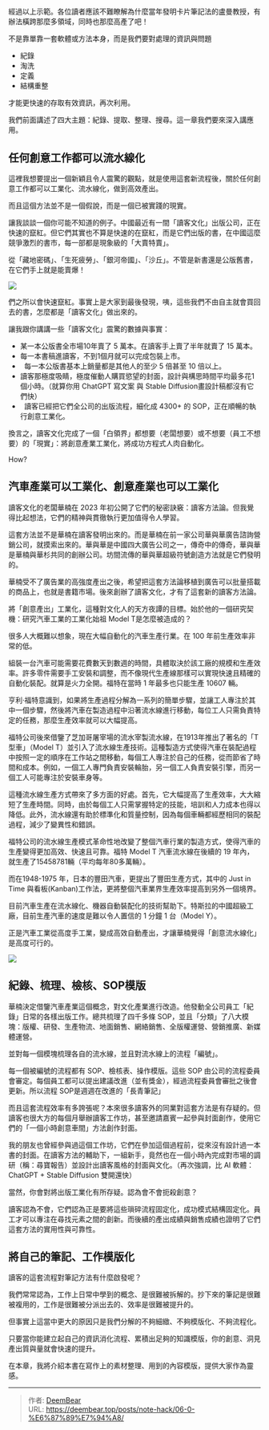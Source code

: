 # 

經過以上示範。各位讀者應該不難瞭解為什麼當年發明卡片筆記法的盧曼教授，有辦法橫跨那麼多領域，同時也那麼高產了吧！

不是靠單靠一套軟體或方法本身，而是我們要對處理的資訊與問題

* 紀錄
* 淘洗
* 定義
* 結構重整

才能更快速的存取有效資訊，再次利用。

我們前面講述了四大主題：紀錄、提取、整理、搜尋。這一章我們要來深入講應用。


## 任何創意工作都可以流水線化

這裡我想要提出一個新穎且令人震驚的觀點，就是使用這套新流程後，關於任何創意工作都可以工業化、流水線化，做到高效產出。

而且這個方法並不是一個假說，而是一個已被實踐的現實。

讓我談談一個你可能不知道的例子。中國最近有一間「讀客文化」出版公司，正在快速的竄紅。但它們其實也不算是快速的在竄紅，而是它們出版的書，在中國這麼競爭激烈的書市，每一部都是現象級的「大賣特賣」。

從「藏地密碼」、「生死疲勞」、「銀河帝國」、「沙丘」。不管是新書還是公版舊書，在它們手上就是能賣爆！

![](images/20230626224111.png)

們之所以會快速竄紅。事實上是大家到最後發現，咦，這些我們不由自主就會買回去的書，怎麼都是「讀客文化」做出來的。

讓我跟你講講一些「讀客文化」震驚的數據與事實：

* 某一本公版書全市場10年賣了 5 萬本。在讀客手上賣了半年就賣了 15 萬本。
*  每一本書稿進讀客，不到1個月就可以完成包裝上市。
*   每一本公版書基本上銷量都是其他人的至少 5 倍甚至 10 倍以上。
*  讀客那極度吸睛，極度催動人購買慾望的封面，設計與構思時間平均最多花1個小時。（就算你用 ChatGPT 寫文案 與 Stable Diffusion畫設計稿都沒有它們快）
*   讀客已經把它們全公司的出版流程，細化成 4300+ 的 SOP，正在順暢的執行創意工業化。

換言之，讀客文化完成了一個「白領界」都想要（老闆想要）或不想要（員工不想要）的「現實」：將創意產業工業化，將成功方程式人肉自動化。

How?

## 汽車產業可以工業化、創意產業也可以工業化

讀客文化的老闆華楠在 2023 年初公開了它們的秘密訣竅：讀客方法論。但我覺得比起想法，它們的精神與貫徹執行更加值得令人學習。

這套方法並不是華楠在讀客發明出來的。而是華楠在前一家公司華與華廣告諮詢營銷公司，就摸索出來的。華與華是中國四大廣告公司之一，傳奇中的傳奇，華與華是華楠與華杉共同的創辦公司。坊間流傳的華與華超級符號創造方法就是它們發明的。

華楠受不了廣告業的高強度產出之後，希望把這套方法論移植到廣告可以批量搭載的商品上，也就是書籍市場。後來創辦了讀客文化，才有了這套新的讀客方法論。

將「創意產出」工業化，這種對文化人的天方夜譚的目標。­始於他的一個研究契機：研究汽車工業的工業化始祖 Model T是怎麼被造成的？

很多人大概難以想象，現在大幅自動化的汽車生產行業。在 100 年前生產效率非常的低。

組裝一台汽車可能需要花費數天到數週的時間，具體取決於該工廠的規模和生產效率。許多零件需要手工安裝和調整，而不像現代生產線那樣可以實現快速且精確的自動化裝配。就算是火力全開。福特在當時 1 年最多也只能生產 10607 輛。

亨利·福特意識到，如果將生產過程分解為一系列的簡單步驟，並讓工人專注於其中一個步驟，然後將汽車在製造過程中沿著流水線進行移動，每位工人只需負責特定的任務，那麼生產效率就可以大幅提高。

福特公司後來借鑒了芝加哥屠宰場的流水宰製流水線，在1913年推出了著名的「T型車」（Model T）並引入了流水線生產技術。這種製造方式使得汽車在裝配過程中按照一定的順序在工作站之間移動，每個工人專注於自己的任務，從而節省了時間和成本。例如，一個工人專門負責安裝輪胎，另一個工人負責安裝引擎，而另一個工人可能專注於安裝車身等。

這種流水線生產方式帶來了多方面的好處。首先，它大幅提高了生產效率，大大縮短了生產時間。同時，由於每個工人只需掌握特定的技能，培訓和人力成本也得以降低。此外，流水線還有助於標準化和質量控制，因為每個車輛都經歷相同的裝配過程，減少了變異性和錯誤。

福特公司的流水線生產模式革命性地改變了整個汽車行業的製造方式，使得汽車的生產變得更加高效、快速且可靠。福特 Model T 汽車流水線在後續的 19 年內，就生產了15458781輛（平均每年80多萬輛）。

而在1948-1975 年，日本的豐田汽車，更提出了豐田生產方式，其中的 Just in Time 與看板(Kanban)工作法，更將整個汽車業界生產效率提高到另外一個境界。

目前汽車生產在流水線化、機器自動裝配化的技術幫助下。特斯拉的中國超級工廠，目前生產汽車的速度是難以令人置信的 1 分鐘 1 台（Model Y）。

正是汽車工業從高度手工業，變成高效自動產出，才讓華楠覺得「創意流水線化」是高度可行的。

![](images/20230626224151.png)


## 紀錄、梳理、檢核、SOP模版

華楠決定借鑒汽車產業這個概念，對文化產業進行改造。他發動全公司員工「紀錄」日常的各樣出版工作。總共梳理了四千多條 SOP，並且「分類」了八大模塊：版權、研發、生產物流、地面銷售、網絡銷售、全版權運營、營銷推廣、新媒體運營。

並對每一個模塊梳理各自的流水線，並且對流水線上的流程「編號」。

每一個被編號的流程都有 SOP、檢核表、操作模版。這些 SOP 由公司的流程委員會審定。每個員工都可以提出建議改進（並有獎金），經過流程委員會審批之後會更新。所以流程 SOP是週週在改進的「長青筆記」

而且這套流程效率有多誇張呢？本來很多讀客外的同業對這套方法是有存疑的。但讀客也很大方的每個月舉辦讀客工作坊，甚至邀請嘉賓一起參與封面創作，使用它們的「一個小時創意車間」方法創作封面。

我的朋友也曾經參與過這個工作坊，它們在參加這個過程前，從來沒有設計過一本書的封面。在讀客方法的輔助下，一組新手，竟然也在一個小時內完成對市場的調研（稱：尋寶報告）並設計出讀客風格的封面與文化。（再次強調，比 AI 軟體： ChatGPT + Stable Diffusion 雙開還快）

當然，你會對將出版工業化有所存疑。認為會不會扼殺創意？

讀客認為不會，它們認為正是要將這些瑣碎流程固定化，成功模式結構固定化。員工才可以專注在尋找元素之間的創新。而後續的產出成績與銷售成績也證明了它們這套方法的實用性與可靠性。

## 將自己的筆記、工作模版化


讀客的這套流程對筆記方法有什麼啟發呢？

我們常常認為，工作上日常中學到的概念、是很難被拆解的。抄下來的筆記是很難被複用的，工作是很難被分派出去的、效率是很難被提升的。

但事實上這當中更大的原因只是我們分解的不夠細緻、不夠模版化、不夠流程化。

只要當你能建立起自己的資訊消化流程、累積出足夠的知識模版，你的創意、洞見產出質與量就會快速的提升。

在本章，我將介紹本書在寫作上的素材整理、用到的內容模版，提供大家作為靈感。

---

> 作者: [DeemBear](https://deembear.top)  
> URL: https://deembear.top/posts/note-hack/06-0-%E6%87%89%E7%94%A8/  

